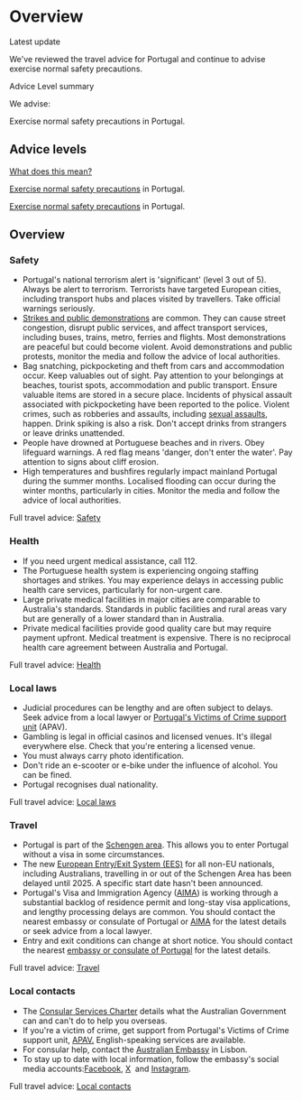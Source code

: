 # Overview

Latest update

We've reviewed the travel advice for Portugal and continue to advise exercise normal safety precautions.

Advice Level summary

We advise:

Exercise normal safety precautions in Portugal.

## Advice levels

[What does this mean?](/before-you-go/travel-advice-explained/)

[Exercise normal safety precautions](https://www.smartraveller.gov.au/consular-services/travel-advice-explained#level1) in Portugal.

[Exercise normal safety precautions](https://www.smartraveller.gov.au/consular-services/travel-advice-explained#level1) in Portugal.

## Overview

### Safety

* Portugal's national terrorism alert is 'significant' (level 3 out of 5). Always be alert to terrorism. Terrorists have targeted European cities, including transport hubs and places visited by travellers. Take official warnings seriously.
* [Strikes and public demonstrations](/before-you-go/safety/protests-civil-unrest "Protests and civil unrest") are common. They can cause street congestion, disrupt public services, and affect transport services, including buses, trains, metro, ferries and flights. Most demonstrations are peaceful but could become violent. Avoid demonstrations and public protests, monitor the media and follow the advice of local authorities.
* Bag snatching, pickpocketing and theft from cars and accommodation occur. Keep valuables out of sight. Pay attention to your belongings at beaches, tourist spots, accommodation and public transport. Ensure valuable items are stored in a secure place. Incidents of physical assault associated with pickpocketing have been reported to the police. Violent crimes, such as robberies and assaults, including [sexual assaults](https://www.smartraveller.gov.au/consular-services/resources/sexual-assault-overseas-factsheet), happen. Drink spiking is also a risk. Don't accept drinks from strangers or leave drinks unattended.
* People have drowned at Portuguese beaches and in rivers. Obey lifeguard warnings. A red flag means 'danger, don't enter the water'. Pay attention to signs about cliff erosion.
* High temperatures and bushfires regularly impact mainland Portugal during the summer months. Localised flooding can occur during the winter months, particularly in cities. Monitor the media and follow the advice of local authorities.

Full travel advice: [Safety](#safety)

### Health

* If you need urgent medical assistance, call 112.
* The Portuguese health system is experiencing ongoing staffing shortages and strikes. You may experience delays in accessing public health care services, particularly for non-urgent care.
* Large private medical facilities in major cities are comparable to Australia's standards. Standards in public facilities and rural areas vary but are generally of a lower standard than in Australia.
* Private medical facilities provide good quality care but may require payment upfront. Medical treatment is expensive. There is no reciprocal health care agreement between Australia and Portugal.

Full travel advice: [Health](#health)

### Local laws

* Judicial procedures can be lengthy and are often subject to delays. Seek advice from a local lawyer or [Portugal's Victims of Crime support unit](https://apav.pt/mihy/) (APAV).
* Gambling is legal in official casinos and licensed venues. It's illegal everywhere else. Check that you're entering a licensed venue.
* You must always carry photo identification.
* Don't ride an e-scooter or e-bike under the influence of alcohol. You can be fined.
* Portugal recognises dual nationality.

Full travel advice: [Local laws](#local-laws)

### Travel

* Portugal is part of the [Schengen area](/before-you-go/the-basics/schengen "Visas and entry requirements in Europe and the Schengen Area"). This allows you to enter Portugal without a visa in some circumstances.
* The new [European Entry/Exit System (EES)](https://travel-europe.europa.eu/ees_en) for all non-EU nationals, including Australians, travelling in or out of the Schengen Area has been delayed until 2025. A specific start date hasn't been announced.
* Portugal's Visa and Immigration Agency ([AIMA](https://aima.gov.pt/pt/contactos)) is working through a substantial backlog of residence permit and long-stay visa applications, and lengthy processing delays are common. You should contact the nearest embassy or consulate of Portugal or [AIMA](https://aima.gov.pt/pt/contactos) for the latest details or seek advice from a local lawyer.
* Entry and exit conditions can change at short notice. You should contact the nearest [embassy or consulate of Portugal](https://protocol.dfat.gov.au/Public/Missions/163) for the latest details.

Full travel advice: [Travel](#travel)

### Local contacts

* The [Consular Services Charter](/consular-services/consular-services-charter "Consular Services Charter") details what the Australian Government can and can't do to help you overseas.
* If you're a victim of crime, get support from Portugal's Victims of Crime support unit, [APAV.](https://apav.pt/apav_v3/index.php/en/) English-speaking services are available.
* For consular help, contact the [Australian Embassy](https://portugal.embassy.gov.au/) in Lisbon.
* To stay up to date with local information, follow the embassy's social media accounts:[Facebook](https://www.facebook.com/AustralianEmbassyPortugal), [X](https://twitter.com/AusAmbPT)  and [Instagram](https://www.instagram.com/ausembpt/).

Full travel advice: [Local contacts](#local-contacts)